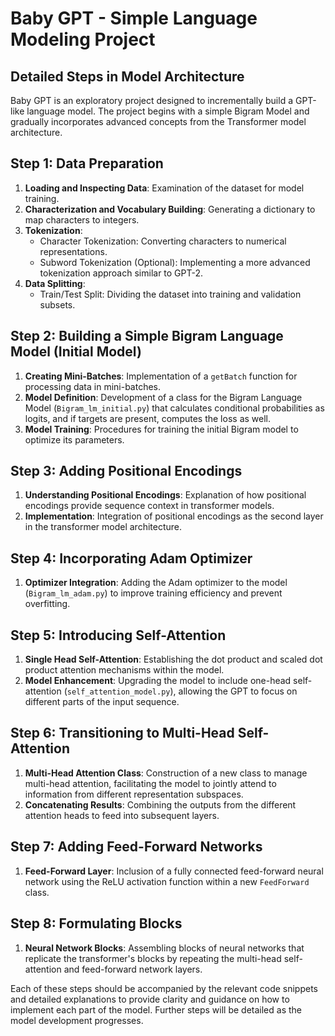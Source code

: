 # Baby GPT - Simple Language Modeling Project

## Detailed Steps in Model Architecture
Baby GPT is an exploratory project designed to incrementally build a GPT-like language model. The project begins with a simple Bigram Model and gradually incorporates advanced concepts from the Transformer model architecture.

## Step 1: Data Preparation
1. **Loading and Inspecting Data**: Examination of the dataset for model training.
2. **Characterization and Vocabulary Building**: Generating a dictionary to map characters to integers.
3. **Tokenization**: 
   - Character Tokenization: Converting characters to numerical representations.
   - Subword Tokenization (Optional): Implementing a more advanced tokenization approach similar to GPT-2.
4. **Data Splitting**: 
   - Train/Test Split: Dividing the dataset into training and validation subsets.

## Step 2: Building a Simple Bigram Language Model (Initial Model)
1. **Creating Mini-Batches**: Implementation of a `getBatch` function for processing data in mini-batches.
2. **Model Definition**: Development of a class for the Bigram Language Model (`Bigram_lm_initial.py`) that calculates conditional probabilities as logits, and if targets are present, computes the loss as well.
3. **Model Training**: Procedures for training the initial Bigram model to optimize its parameters.

## Step 3: Adding Positional Encodings
1. **Understanding Positional Encodings**: Explanation of how positional encodings provide sequence context in transformer models.
2. **Implementation**: Integration of positional encodings as the second layer in the transformer model architecture.

## Step 4: Incorporating Adam Optimizer
1. **Optimizer Integration**: Adding the Adam optimizer to the model (`Bigram_lm_adam.py`) to improve training efficiency and prevent overfitting.

## Step 5: Introducing Self-Attention
1. **Single Head Self-Attention**: Establishing the dot product and scaled dot product attention mechanisms within the model.
2. **Model Enhancement**: Upgrading the model to include one-head self-attention (`self_attention_model.py`), allowing the GPT to focus on different parts of the input sequence.

## Step 6: Transitioning to Multi-Head Self-Attention
1. **Multi-Head Attention Class**: Construction of a new class to manage multi-head attention, facilitating the model to jointly attend to information from different representation subspaces.
2. **Concatenating Results**: Combining the outputs from the different attention heads to feed into subsequent layers.

## Step 7: Adding Feed-Forward Networks
1. **Feed-Forward Layer**: Inclusion of a fully connected feed-forward neural network using the ReLU activation function within a new `FeedForward` class.

## Step 8: Formulating Blocks
1. **Neural Network Blocks**: Assembling blocks of neural networks that replicate the transformer's blocks by repeating the multi-head self-attention and feed-forward network layers.

Each of these steps should be accompanied by the relevant code snippets and detailed explanations to provide clarity and guidance on how to implement each part of the model. Further steps will be detailed as the model development progresses.
